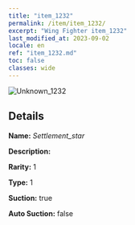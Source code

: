 ```yaml
---
title: "item_1232"
permalink: /item/item_1232/
excerpt: "Wing Fighter item_1232"
last_modified_at: 2023-09-02
locale: en
ref: "item_1232.md"
toc: false
classes: wide
---
```



 ![Unknown_1232](/images/item/Settlement_star_p.png)



## Details

 **Name:** *Settlement_star* 

 **Description:** 

 **Rarity:** 1 

 **Type:** 1 

 **Suction:** true 

 **Auto Suction:** false 


